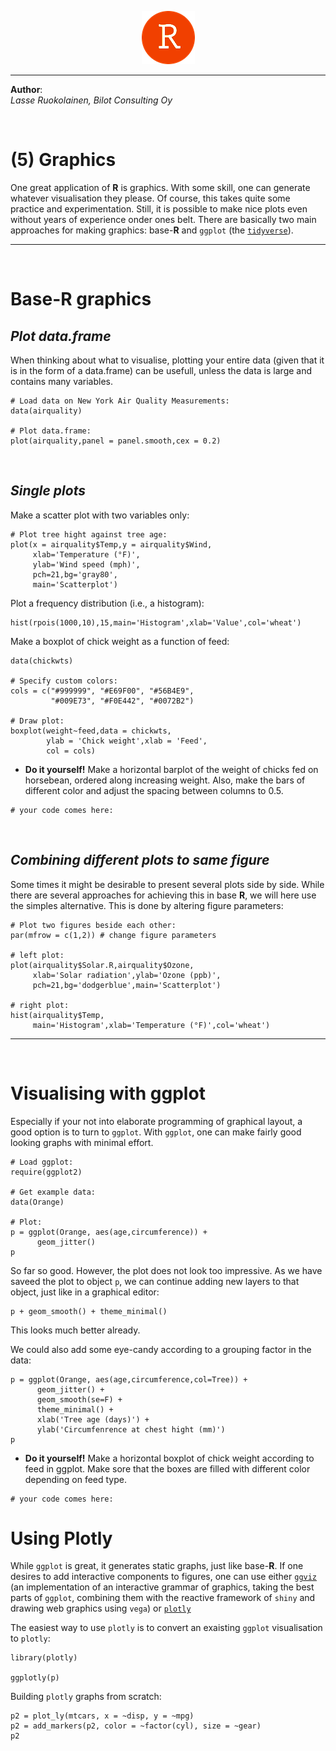 <p align="middle"> <img src="redstudio.png"/> </p>

---

<b>Author</b>:  
<i>Lasse Ruokolainen, Bilot Consulting Oy</i>

<br>

# (5) Graphics

One great application of **R** is graphics. With some skill, one can 
generate whatever visualisation they please. Of course, this takes 
quite some practice and experimentation. Still, it is possible to 
make nice plots even without years of experience onder ones belt. 
There are basically two main approaches for making graphics: 
base-**R** and `ggplot` (the [`tidyverse`](https://www.tidyverse.org/)).

---

<br>

# Base-**R** graphics
## *Plot data.frame*
When thinking about what to visualise, plotting your entire data (given 
that it is in the form of a data.frame) can be usefull, unless the data 
is large and contains many variables.

```{r, fig.width=4, fig.height=4}
# Load data on New York Air Quality Measurements:
data(airquality)

# Plot data.frame:
plot(airquality,panel = panel.smooth,cex = 0.2)
```

<br>

## *Single plots*
Make a scatter plot with two variables only:

```{r}
# Plot tree hight against tree age:
plot(x = airquality$Temp,y = airquality$Wind,
     xlab='Temperature (°F)',
     ylab='Wind speed (mph)',
     pch=21,bg='gray80',
     main='Scatterplot')
```

Plot a frequency distribution (i.e., a histogram):

```{r}
hist(rpois(1000,10),15,main='Histogram',xlab='Value',col='wheat')
```

Make a boxplot of chick weight as a function of feed:
```{r}
data(chickwts)

# Specify custom colors:
cols = c("#999999", "#E69F00", "#56B4E9", 
         "#009E73", "#F0E442", "#0072B2")

# Draw plot:
boxplot(weight~feed,data = chickwts,
        ylab = 'Chick weight',xlab = 'Feed',
        col = cols)
```

- **Do it yourself!** Make a horizontal barplot of the weight of chicks 
fed on horsebean, ordered along increasing weight. Also, make the bars of 
different color and adjust the spacing between columns to 0.5.

```{r}
# your code comes here:
```

<br>

## *Combining different plots to same figure*
Some times it might be desirable to present several plots side by side. 
While there are several approaches for achieving this in base **R**, 
we will here use the simples alternative. This is done by altering 
figure parameters:

```{r}
# Plot two figures beside each other:
par(mfrow = c(1,2)) # change figure parameters

# left plot:
plot(airquality$Solar.R,airquality$Ozone,
     xlab='Solar radiation',ylab='Ozone (ppb)',
     pch=21,bg='dodgerblue',main='Scatterplot')

# right plot:
hist(airquality$Temp,
     main='Histogram',xlab='Temperature (°F)',col='wheat')
```

---

<br>

# Visualising with ggplot
Especially if your not into elaborate programming of graphical layout, 
a good option is to turn to `ggplot`. With `ggplot`, one can make fairly 
good looking graphs with minimal effort.

```{r, warning=F, message=FALSE}
# Load ggplot:
require(ggplot2)

# Get example data:
data(Orange)

# Plot:
p = ggplot(Orange, aes(age,circumference)) + 
      geom_jitter()
p
```

So far so good. However, the plot does not look too impressive.
As we have saveed the plot to object `p`, we can continue adding new 
layers to that object, just like in a graphical editor:

```{r,message=F,warning=FALSE}
p + geom_smooth() + theme_minimal()
```

This looks much better already.

We could also add some eye-candy according to a grouping factor in the data:

```{r,message=FALSE}
p = ggplot(Orange, aes(age,circumference,col=Tree)) + 
      geom_jitter() + 
      geom_smooth(se=F) +
      theme_minimal() +
      xlab('Tree age (days)') + 
      ylab('Circumfenrence at chest hight (mm)')
p
```

- **Do it yourself!** Make a horizontal boxplot of chick weight according to 
feed in ggplot. Make sore that the boxes are filled with different color 
depending on feed type.

```{r}
# your code comes here:
```

# Using Plotly
While `ggplot` is great, it generates static graphs, just like base-**R**. 
If one desires to add interactive components to figures, one can use either 
[`ggviz`](https://ggvis.rstudio.com/) (an implementation of an interactive 
grammar of graphics, taking the best parts of `ggplot`, combining them with 
the reactive framework of `shiny` and drawing web graphics using `vega`) or 
[`plotly`](https://plotly-r.com/)

The easiest way to use `plotly` is to convert an exaisting `ggplot` 
visualisation to `plotly`:

```{r,message=FALSE}
library(plotly)

ggplotly(p)
```

Building `plotly` graphs from scratch:
```{r,warning=FALSE}
p2 = plot_ly(mtcars, x = ~disp, y = ~mpg)
p2 = add_markers(p2, color = ~factor(cyl), size = ~gear)
p2
```